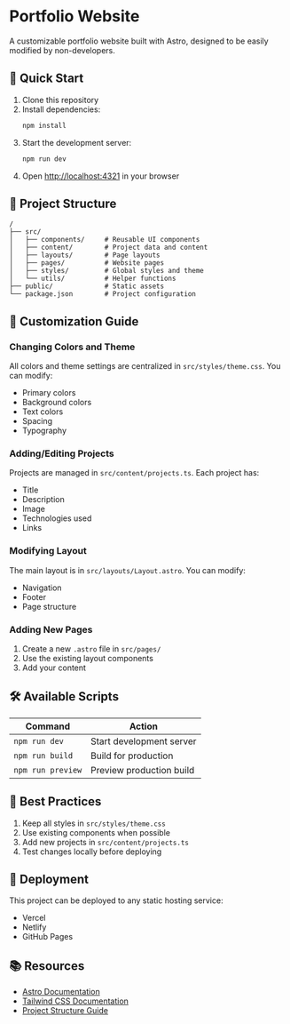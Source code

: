 # Portfolio Website

A customizable portfolio website built with Astro, designed to be easily modified by non-developers.

## 🚀 Quick Start

1. Clone this repository
2. Install dependencies:
   ```bash
   npm install
   ```
3. Start the development server:
   ```bash
   npm run dev
   ```
4. Open [http://localhost:4321](http://localhost:4321) in your browser

## 📁 Project Structure

```
/
├── src/
│   ├── components/     # Reusable UI components
│   ├── content/        # Project data and content
│   ├── layouts/        # Page layouts
│   ├── pages/          # Website pages
│   ├── styles/         # Global styles and theme
│   └── utils/          # Helper functions
├── public/             # Static assets
└── package.json        # Project configuration
```

## 🎨 Customization Guide

### Changing Colors and Theme

All colors and theme settings are centralized in `src/styles/theme.css`. You can modify:
- Primary colors
- Background colors
- Text colors
- Spacing
- Typography

### Adding/Editing Projects

Projects are managed in `src/content/projects.ts`. Each project has:
- Title
- Description
- Image
- Technologies used
- Links

### Modifying Layout

The main layout is in `src/layouts/Layout.astro`. You can modify:
- Navigation
- Footer
- Page structure

### Adding New Pages

1. Create a new `.astro` file in `src/pages/`
2. Use the existing layout components
3. Add your content

## 🛠️ Available Scripts

| Command           | Action                                      |
|------------------|---------------------------------------------|
| `npm run dev`    | Start development server                    |
| `npm run build`  | Build for production                        |
| `npm run preview`| Preview production build                    |

## 📝 Best Practices

1. Keep all styles in `src/styles/theme.css`
2. Use existing components when possible
3. Add new projects in `src/content/projects.ts`
4. Test changes locally before deploying

## 🚀 Deployment

This project can be deployed to any static hosting service:
- Vercel
- Netlify
- GitHub Pages

## 📚 Resources

- [Astro Documentation](https://docs.astro.build)
- [Tailwind CSS Documentation](https://tailwindcss.com/docs)
- [Project Structure Guide](https://docs.astro.build/en/basics/project-structure/)
